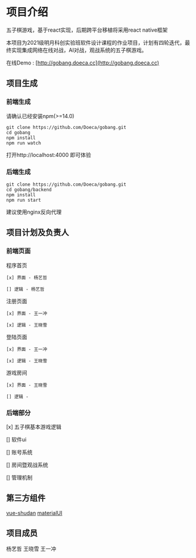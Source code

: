 ﻿# 项目介绍
五子棋游戏，基于react实现，后期跨平台移植将采用react native框架

本项目为2021级明月科创实验班软件设计课程的作业项目，计划有四轮迭代，最终实现集成网络在线对战，AI对战，观战系统的五子棋游戏。

在线Demo : [http://gobang.doeca.cc](http://gobang.doeca.cc)
## 项目生成

### 前端生成
请确认已经安装npm(>=14.0)
```
git clone https://github.com/Doeca/gobang.git
cd gobang
npm install
npm run watch
```
打开http://localhost:4000 即可体验

### 后端生成
```
git clone https://github.com/Doeca/gobang.git
cd gobang/backend
npm install
npm run start
```
建议使用nginx反向代理

## 项目计划及负责人

### 前端页面
程序首页

    [x] 界面 - 杨艺哲
    
    [] 逻辑 - 杨艺哲

注册页面 

    [x] 界面 - 王一冲

    [x] 逻辑 - 王晓雪

登陆页面 

    [x] 界面 - 王一冲

    [x] 逻辑 - 王晓雪

游戏房间

    [x] 界面 - 王晓雪

    [] 逻辑 - 

### 后端部分
[x] 五子棋基本游戏逻辑

[] 软件ui

[] 账号系统

[] 房间暨观战系统

[] 管理机制

## 第三方组件
[vue-shudan](https://github.com/roocky-lab/vue-shudan)
[materialUI](#)

## 项目成员
杨艺哲
王晓雪
王一冲